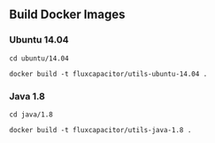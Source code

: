 ## Build Docker Images

### Ubuntu 14.04
```
cd ubuntu/14.04

docker build -t fluxcapacitor/utils-ubuntu-14.04 .
```

### Java 1.8
```
cd java/1.8

docker build -t fluxcapacitor/utils-java-1.8 .
```
